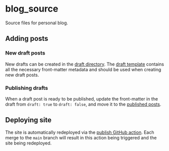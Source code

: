 # blog_source

Source files for personal blog. 


## Adding posts

### New draft posts

New drafts can be created in the [draft directory][drafts-directory]. The [draft template][draft template] contains all the necessary front-matter metadata and should be used when creating new draft posts.


### Publishing drafts

When a draft post is ready to be published, update the front-matter in the draft from `draft: true` to `draft: false`, and move it to the [published posts][published-posts-directory].


## Deploying site

The site is automatically redeployed via the [publish GitHub action][publish-gh-action]. Each merge to the `main` branch will result in this action being triggered and the site being redeployed.

## 


[drafts-directory]: ./content/drafts
[draft template]: ./content/drafts/_template.md
[published-posts-directory]: ./content/published
[publish-gh-action]: ./.github/workflows/publish-site.yml
